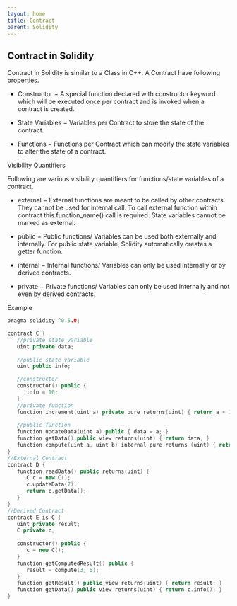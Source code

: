 ```yaml
---
layout: home
title: Contract
parent: Solidity
---
```


## Contract in Solidity
Contract in Solidity is similar to a Class in C++. A Contract have following properties.

* Constructor − A special function declared with constructor keyword which will be executed once per contract and is invoked when a contract is created.

* State Variables − Variables per Contract to store the state of the contract.

* Functions − Functions per Contract which can modify the state variables to alter the state of a contract.

Visibility Quantifiers

Following are various visibility quantifiers for functions/state variables of a contract.

* external − External functions are meant to be called by other contracts. They cannot be used for internal call. To call external function within contract this.function_name() call is required. State variables cannot be marked as external.

* public − Public functions/ Variables can be used both externally and internally. For public state variable, Solidity automatically creates a getter function.

* internal − Internal functions/ Variables can only be used internally or by derived contracts.

* private − Private functions/ Variables can only be used internally and not even by derived contracts.

Example
```c++
pragma solidity ^0.5.0;

contract C {
   //private state variable
   uint private data;
   
   //public state variable
   uint public info;

   //constructor
   constructor() public {
      info = 10;
   }
   //private function
   function increment(uint a) private pure returns(uint) { return a + 1; }
   
   //public function
   function updateData(uint a) public { data = a; }
   function getData() public view returns(uint) { return data; }
   function compute(uint a, uint b) internal pure returns (uint) { return a + b; }
}
//External Contract
contract D {
   function readData() public returns(uint) {
      C c = new C();
      c.updateData(7);         
      return c.getData();
   }
}
//Derived Contract
contract E is C {
   uint private result;
   C private c;
   
   constructor() public {
      c = new C();
   }  
   function getComputedResult() public {      
      result = compute(3, 5); 
   }
   function getResult() public view returns(uint) { return result; }
   function getData() public view returns(uint) { return c.info(); }
}
```